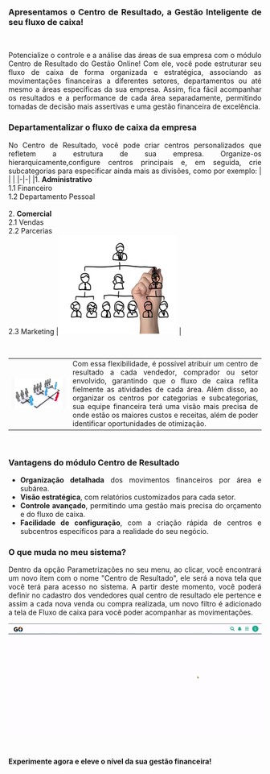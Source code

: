 <div style="text-align: justify">

### Apresentamos o Centro de Resultado, a Gestão Inteligente de seu fluxo de caixa!

<br>

Potencialize o controle e a análise das áreas de sua empresa com o módulo Centro de Resultado do Gestão Online! Com ele, você pode estruturar seu fluxo de caixa de forma organizada e estratégica, associando as movimentações financeiras a diferentes setores, departamentos ou até mesmo a áreas específicas da sua empresa. Assim, fica fácil acompanhar os resultados e a performance de cada área separadamente, permitindo tomadas de decisão mais assertivas e uma gestão financeira de excelência.

### Departamentalizar o fluxo de caixa da empresa

No Centro de Resultado, você pode criar centros personalizados que refletem a estrutura de sua empresa. Organize-os hierarquicamente,configure centros principais e, em seguida, crie subcategorias para especificar ainda mais as divisões, como por exemplo:
| | |
|-|-|
|1. **Administrativo**<br>1.1 Financeiro<br>1.2 Departamento Pessoal<br><br>2. **Comercial**<br>2.1 Vendas<br>2.2 Parcerias<br>2.3 Marketing |![](https://github.com/Gestao-Online/public-docs/blob/2019d1457769391c984e9c90e3d514507b9ceab2/erp-v2/marketplace/extensions/br.com.gestao-online.module.centro-resultado/assets/modulo_centro_resultado_02.png?raw=true) |

<br>

| | |
|-|-|
|![](https://github.com/Gestao-Online/public-docs/blob/20516384dd5db2f5e83617a43f3889f7ce2bcac5/erp-v2/marketplace/extensions/br.com.gestao-online.module.centro-resultado/assets/modulo_centro_resultado_04.png?raw=true) |Com essa flexibilidade, é possível atribuir um centro de resultado a cada vendedor, comprador ou setor envolvido, garantindo que o fluxo de caixa reflita fielmente as atividades de cada área. Além disso, ao organizar os centros por categorias e subcategorias, sua equipe financeira terá uma visão mais precisa de onde estão os maiores custos e receitas, além de poder identificar oportunidades de otimização. |

<br>

### Vantagens do módulo Centro de Resultado

* **Organização detalhada** dos movimentos financeiros por área e subárea.
* **Visão estratégica**, com relatórios customizados para cada setor.
* **Controle avançado**, permitindo uma gestão mais precisa do orçamento e do fluxo de caixa.
* **Facilidade de configuração**, com a criação rápida de centros e subcentros específicos para a realidade do seu negócio.

### O que muda no meu sistema?

Dentro da opção Parametrizações no seu menu, ao clicar, você encontrará um novo item com o nome "Centro de Resultado", ele será a nova tela que você terá para acesso no sistema. A partir deste momento, você poderá definir no cadastro dos vendedores qual centro de resultado ele pertence e assim a cada nova venda ou compra realizada, um novo filtro é adicionado a tela de Fluxo de caixa para você poder acompanhar as movimentações.

![](https://github.com/Gestao-Online/public-docs/blob/20516384dd5db2f5e83617a43f3889f7ce2bcac5/erp-v2/marketplace/extensions/br.com.gestao-online.module.centro-resultado/assets/modulo_centro_resultado_03.gif?raw=true)

<br>

**Experimente agora e eleve o nível da sua gestão financeira!**

</div>